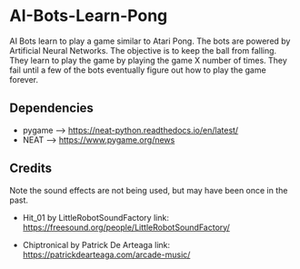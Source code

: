 # AI-Bots-Learn-Pong
AI Bots learn to play a game similar to Atari Pong. The bots are powered by Artificial Neural Networks. The objective is to keep the ball from falling. They learn to play the game by playing the game X number of times. They fail until a few of the bots eventually figure out how to play the game forever.

## Dependencies
* pygame --> https://neat-python.readthedocs.io/en/latest/
* NEAT --> https://www.pygame.org/news

## Credits
Note the sound effects are not being used, but may have been once in the past.
* Hit_01 by LittleRobotSoundFactory   link: https://freesound.org/people/LittleRobotSoundFactory/

* Chiptronical by Patrick De Arteaga   link: https://patrickdearteaga.com/arcade-music/

